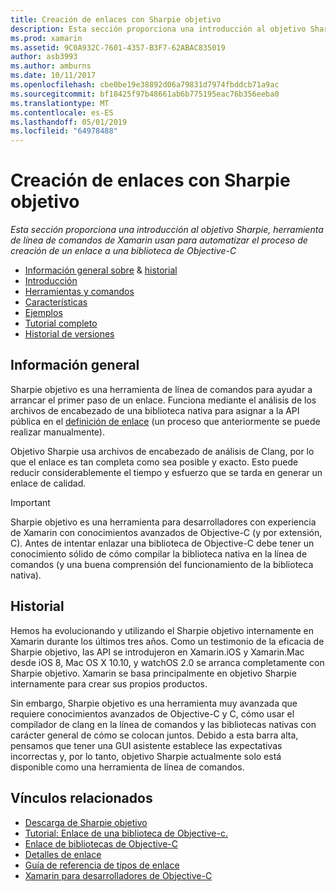 ```yaml
---
title: Creación de enlaces con Sharpie objetivo
description: Esta sección proporciona una introducción al objetivo Sharpie, herramienta de línea de comandos de Xamarin usan para automatizar el proceso de creación de un enlace a una biblioteca de Objective-C
ms.prod: xamarin
ms.assetid: 9C0A932C-7601-4357-B3F7-62ABAC835019
author: asb3993
ms.author: amburns
ms.date: 10/11/2017
ms.openlocfilehash: cbe0be19e38892d06a79831d7974fbddcb71a9ac
ms.sourcegitcommit: bf18425f97b48661ab6b775195eac76b356eeba0
ms.translationtype: MT
ms.contentlocale: es-ES
ms.lasthandoff: 05/01/2019
ms.locfileid: "64978488"
---
```

# <a name="creating-bindings-with-objective-sharpie"></a>Creación de enlaces con Sharpie objetivo

_Esta sección proporciona una introducción al objetivo Sharpie, herramienta de línea de comandos de Xamarin usan para automatizar el proceso de creación de un enlace a una biblioteca de Objective-C_

- [Información general sobre](#overview) & [historial](#history)
- [Introducción](get-started.md)
- [Herramientas y comandos](tools.md)
- [Características](platform/index.md)
- [Ejemplos](examples/index.md)
- [Tutorial completo](~/ios/platform/binding-objective-c/walkthrough.md)
- [Historial de versiones](releases.md)

## <a name="overview"></a>Información general

Sharpie objetivo es una herramienta de línea de comandos para ayudar a arrancar el primer paso de un enlace.
Funciona mediante el análisis de los archivos de encabezado de una biblioteca nativa para asignar a la API pública en el [definición de enlace](~/cross-platform/macios/binding/objective-c-libraries.md#The_API_definition_file) (un proceso que anteriormente se puede realizar manualmente).

Objetivo Sharpie usa archivos de encabezado de análisis de Clang, por lo que el enlace es tan completa como sea posible y exacto. Esto puede reducir considerablemente el tiempo y esfuerzo que se tarda en generar un enlace de calidad.

> [!IMPORTANT]
> Sharpie objetivo es una herramienta para desarrolladores con experiencia de Xamarin con conocimientos avanzados de Objective-C (y por extensión, C). Antes de intentar enlazar una biblioteca de Objective-C debe tener un conocimiento sólido de cómo compilar la biblioteca nativa en la línea de comandos (y una buena comprensión del funcionamiento de la biblioteca nativa).

## <a name="history"></a>Historial

Hemos ha evolucionando y utilizando el Sharpie objetivo internamente en Xamarin durante los últimos tres años. Como un testimonio de la eficacia de Sharpie objetivo, las API se introdujeron en Xamarin.iOS y Xamarin.Mac desde iOS 8, Mac OS X 10.10, y watchOS 2.0 se arranca completamente con Sharpie objetivo. Xamarin se basa principalmente en objetivo Sharpie internamente para crear sus propios productos.

Sin embargo, Sharpie objetivo es una herramienta muy avanzada que requiere conocimientos avanzados de Objective-C y C, cómo usar el compilador de clang en la línea de comandos y las bibliotecas nativas con carácter general de cómo se colocan juntos. Debido a esta barra alta, pensamos que tener una GUI asistente establece las expectativas incorrectas y, por lo tanto, objetivo Sharpie actualmente solo está disponible como una herramienta de línea de comandos.

## <a name="related-links"></a>Vínculos relacionados

- [Descarga de Sharpie objetivo](https://dl.xamarin.com/objective-sharpie/ObjectiveSharpie.pkg)
- [Tutorial: Enlace de una biblioteca de Objective-c.](~/ios/platform/binding-objective-c/walkthrough.md)
- [Enlace de bibliotecas de Objective-C](~/cross-platform/macios/binding/objective-c-libraries.md)
- [Detalles de enlace](~/cross-platform/macios/binding/overview.md)
- [Guía de referencia de tipos de enlace](~/cross-platform/macios/binding/binding-types-reference.md)
- [Xamarin para desarrolladores de Objective-C](~/ios/get-started/objective-c-developers/index.md)

